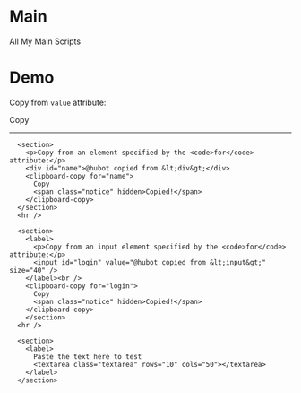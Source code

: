 # Main
All My Main Scripts

  </head>
  <body>
    <main aria-labelledby="h">
      <h1 id="h">Demo</h1>
      <div aria-live="polite" id="announce"></div>
      <section>
        <p>Copy from <code>value</code> attribute:</p>
        <clipboard-copy value="@hubot copied from [value]">
          Copy
          <span class="notice" hidden>Copied!</span>
        </clipboard-copy>
      </section>
      <hr />

      <section>
        <p>Copy from an element specified by the <code>for</code> attribute:</p>
        <div id="name">@hubot copied from &lt;div&gt;</div>
        <clipboard-copy for="name">
          Copy
          <span class="notice" hidden>Copied!</span>
        </clipboard-copy>
      </section>
      <hr />

      <section>
        <label>
          <p>Copy from an input element specified by the <code>for</code> attribute:</p>
          <input id="login" value="@hubot copied from &lt;input&gt;" size="40" />
        </label><br />
        <clipboard-copy for="login">
          Copy
          <span class="notice" hidden>Copied!</span>
        </clipboard-copy>
        </section>
      <hr />

      <section>
        <label>
          Paste the text here to test
          <textarea class="textarea" rows="10" cols="50"></textarea>
        </label>
      </section>
  </body>
</html>
